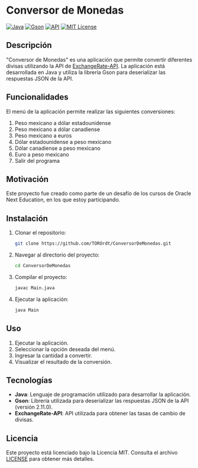
# Conversor de Monedas

[![Java](https://img.shields.io/badge/Java-ED8B00?style=for-the-badge&logo=java&logoColor=white)](https://www.java.com/)
[![Gson](https://img.shields.io/badge/Gson-2.11.0-ff69b4?style=for-the-badge)](https://github.com/google/gson)
[![API](https://img.shields.io/badge/API-ExchangeRateAPI-00bbf9?style=for-the-badge)](https://www.exchangerate-api.com/)
[![MIT License](https://img.shields.io/badge/License-MIT-yellow.svg?style=for-the-badge)](https://opensource.org/licenses/MIT)

## Descripción

"Conversor de Monedas" es una aplicación que permite convertir diferentes divisas utilizando la API de [ExchangeRate-API](https://www.exchangerate-api.com/). La aplicación está desarrollada en Java y utiliza la librería Gson para deserializar las respuestas JSON de la API.

## Funcionalidades

El menú de la aplicación permite realizar las siguientes conversiones:

1. Peso mexicano a dólar estadounidense
2. Peso mexicano a dólar canadiense
3. Peso mexicano a euros
4. Dólar estadounidense a peso mexicano
5. Dólar canadiense a peso mexicano
6. Euro a peso mexicano
7. Salir del programa

## Motivación

Este proyecto fue creado como parte de un desafío de los cursos de Oracle Next Education, en los que estoy participando.

## Instalación

1. Clonar el repositorio:
    ```sh
    git clone https://github.com/TOROrdt/ConversorDeMonedas.git
    ```
2. Navegar al directorio del proyecto:
    ```sh
    cd ConversorDeMonedas
    ```
3. Compilar el proyecto:
    ```sh
    javac Main.java
    ```

4. Ejecutar la aplicación:
    ```sh
    java Main
    ```

## Uso

1. Ejecutar la aplicación.
2. Seleccionar la opción deseada del menú.
3. Ingresar la cantidad a convertir.
4. Visualizar el resultado de la conversión.

## Tecnologías

- **Java**: Lenguaje de programación utilizado para desarrollar la aplicación.
- **Gson**: Librería utilizada para deserializar las respuestas JSON de la API (versión 2.11.0).
- **ExchangeRate-API**: API utilizada para obtener las tasas de cambio de divisas.

## Licencia

Este proyecto está licenciado bajo la Licencia MIT. Consulta el archivo [LICENSE](LICENSE) para obtener más detalles.
